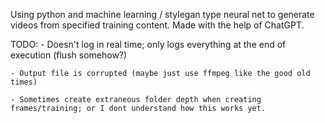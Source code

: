 Using python and machine learning / stylegan type neural net to generate videos from specified training content. Made with the help of ChatGPT.

TODO:
    - Doesn't log in real time; only logs everything at the end of execution (flush somehow?)

    - Output file is corrupted (maybe just use ffmpeg like the good old times)

    - Sometimes create extraneous folder depth when creating frames/training; or I dont understand how this works yet.
